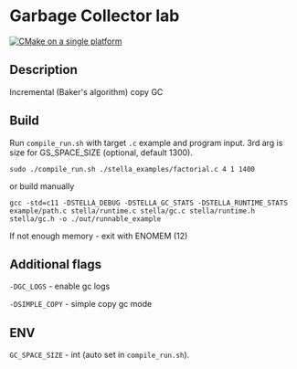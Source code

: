 # Garbage Collector lab

[![CMake on a single platform](https://github.com/kechinvv/stella_gc/actions/workflows/cmake-single-platform.yml/badge.svg)](https://github.com/kechinvv/stella_gc/actions/workflows/cmake-single-platform.yml)

## Description
Incremental (Baker's algorithm) copy GC
## Build

Run `compile_run.sh` with target `.c` example and program input. 3rd arg is size for GS_SPACE_SIZE (optional, default 1300).
```
sudo ./compile_run.sh ./stella_examples/factorial.c 4 1 1400
```
or build manually
```
gcc -std=c11 -DSTELLA_DEBUG -DSTELLA_GC_STATS -DSTELLA_RUNTIME_STATS example/path.c stella/runtime.c stella/gc.c stella/runtime.h stella/gc.h -o ./out/runnable_example
```

If not enough memory - exit with ENOMEM (12)
## Additional flags
`-DGC_LOGS` - enable gc logs

`-DSIMPLE_COPY` - simple copy gc mode
## ENV

`GC_SPACE_SIZE` - int (auto set in `compile_run.sh`).